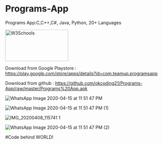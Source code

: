 # Programs-App
Programs App:C,C++,C#, Java, Python, 20+ Languages



<p>
<a href="https://play.google.com/store/apps/details?id=com.teamup.programsapp">
<img border="0" alt="W3Schools" src="https://user-images.githubusercontent.com/31806735/79375376-244b3b00-7f76-11ea-98ae-d0cd856b844c.png" width="200" height="100">
</a>
</p>

Download from Google Playstore : 
https://play.google.com/store/apps/details?id=com.teamup.programsapp

Download from github : 
https://github.com/okcoding21/Programs-App/raw/master/Programs%20App.apk


![WhatsApp Image 2020-04-15 at 11 51 47 PM](https://user-images.githubusercontent.com/31806735/79373394-22807800-7f74-11ea-92fe-31de00f3fa99.jpeg)

![WhatsApp Image 2020-04-15 at 11 51 47 PM (1)](https://user-images.githubusercontent.com/31806735/79373504-49d74500-7f74-11ea-84f1-62585a7d2cfd.jpeg)



![IMG_20200408_115741 1](https://user-images.githubusercontent.com/31806735/79372797-af770180-7f73-11ea-8819-4bfb666c6f5d.jpg)


![WhatsApp Image 2020-04-15 at 11 51 47 PM (2)](https://user-images.githubusercontent.com/31806735/79373576-65dae680-7f74-11ea-907a-8de48ab0a53a.jpeg)

#Code behind WORLD!

